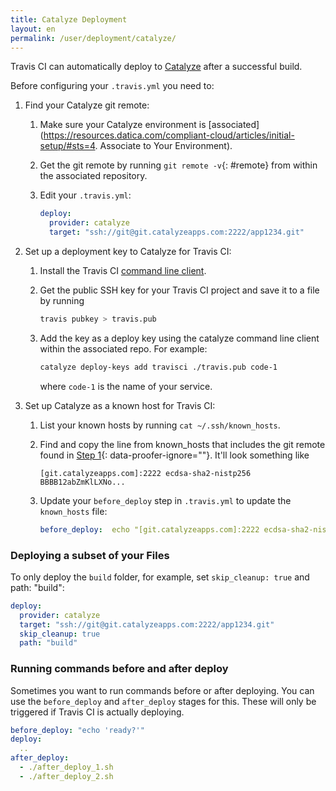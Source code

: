```yaml
---
title: Catalyze Deployment
layout: en
permalink: /user/deployment/catalyze/
---
```


<div id="toc"></div>

Travis CI can automatically deploy to [Catalyze](https://www.catalye.io/) after
a successful build.

Before configuring your `.travis.yml` you need to:

1. Find your Catalyze git remote:
    1. Make sure your Catalyze environment is
       [associated](https://resources.datica.com/compliant-cloud/articles/initial-setup/#sts=4. Associate to Your Environment).
    2. Get the git remote by running `git remote -v`{: #remote} from within the associated repository.

    3. Edit your `.travis.yml`:

       ```yaml
       deploy:
         provider: catalyze
         target: "ssh://git@git.catalyzeapps.com:2222/app1234.git"
       ```
2. Set up a deployment key to Catalyze for Travis CI:
    1. Install the Travis CI [command line client](https://github.com/travis-ci/travis.rb).
    2. Get the public SSH key for your Travis CI project and save it to a file by running

       ```bash
       travis pubkey > travis.pub
       ```

    3. Add the key as a deploy key using the catalyze command line client within
       the associated repo. For example:

       ```bash
       catalyze deploy-keys add travisci ./travis.pub code-1
       ```

       where `code-1` is the name of your service.

3. Set up Catalyze as a known host for Travis CI:
    1. List your known hosts by running `cat ~/.ssh/known_hosts`.
    2. Find and copy the line from known_hosts that includes the git remote found in [Step 1](#remote){: data-proofer-ignore=""}. It'll look something like

       ```
       [git.catalyzeapps.com]:2222 ecdsa-sha2-nistp256 BBBB12abZmKlLXNo...
       ```

    3. Update your `before_deploy` step in `.travis.yml` to update the `known_hosts` file:

       ```yaml
       before_deploy:  echo "[git.catalyzeapps.com]:2222 ecdsa-sha2-nistp256 BBBB12abZmKlLXNo..." >> ~/.ssh/known_hosts
       ```

### Deploying a subset of your Files

To only deploy the `build` folder, for example, set `skip_cleanup: true` and
path: "build":

```yaml
deploy:
  provider: catalyze
  target: "ssh://git@git.catalyzeapps.com:2222/app1234.git"
  skip_cleanup: true
  path: "build"
```

### Running commands before and after deploy

Sometimes you want to run commands before or after deploying. You can use
the `before_deploy` and `after_deploy` stages for this. These will only be
triggered if Travis CI is actually deploying.

```yaml
before_deploy: "echo 'ready?'"
deploy:
  ..
after_deploy:
  - ./after_deploy_1.sh
  - ./after_deploy_2.sh
```
